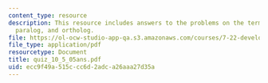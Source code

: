 ```yaml
---
content_type: resource
description: This resource includes answers to the problems on the term ?axis?, homolog,
  paralog, and ortholog.
file: https://ol-ocw-studio-app-qa.s3.amazonaws.com/courses/7-22-developmental-biology-fall-2005/ecc9f49a515ccc6d2adca26aaa27d35a_quiz_10_5_05ans.pdf
file_type: application/pdf
resourcetype: Document
title: quiz_10_5_05ans.pdf
uid: ecc9f49a-515c-cc6d-2adc-a26aaa27d35a
---
```


